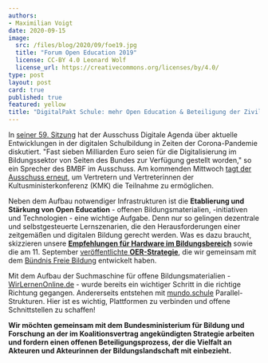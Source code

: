 ```yaml
---
authors: 
- Maximilian Voigt
date: 2020-09-15
image:
  src: /files/blog/2020/09/foe19.jpg
  title: "Forum Open Education 2019"
  license: CC-BY 4.0 Leonard Wolf
  license_url: https://creativecommons.org/licenses/by/4.0/
type: post
layout: post
card: true
published: true
featured: yellow
title: "DigitalPakt Schule: mehr Open Education & Beteiligung der Zivilgesellschaft" 
---
```


In [seiner 59. Sitzung](https://www.bundestag.de/presse/hib/791330-791330) hat der Ausschuss Digitale Agenda über aktuelle Entwicklungen in der digitalen Schulbildung in Zeiten der Corona-Pandemie diskutiert. "Fast sieben Milliarden Euro seien für die Digitalisierung im Bildungssektor von Seiten des Bundes zur Verfügung gestellt worden," so ein Sprecher des BMBF im Ausschuss. Am kommenden Mittwoch [tagt der Ausschuss erneut](https://www.bundestag.de/resource/blob/792032/3b5e8e330f437c83d5a0e8b87ccfc04b/19WP-60-data.pdf), um Vertretern und Vertreterinnen der Kultusministerkonferenz (KMK) die Teilnahme zu ermöglichen.

Neben dem Aufbau notwendiger Infrastrukturen ist die **Etablierung und Stärkung von Open Education** - offenen Bildungsmaterialien, -initiativen und Technologien - eine wichtige Aufgabe. Denn nur so gelingen dezentrale und selbstgesteuerte Lernszenarien, die den Herausforderungen einer zeitgemäßen und digitalen Bildung gerecht werden. Was es dazu braucht, skizzieren unsere [**Empfehlungen für Hardware im Bildungsbereich**](https://buendnis-freie-bildung.de/2020/07/08/hardware-im-bildungsbereich-unsere-empfehlungen/) sowie die am 11. September [veröffentlichte **OER-Strategie**](https://okfn.de/blog/2020/09/open-education-strategie-unser-vorschlag/), die wir gemeinsam mit dem [Bündnis Freie Bildung](https://buendnis-freie-bildung.de/) entwickelt haben.

Mit dem Aufbau der Suchmaschine für offene Bildungsmaterialien - [WirLernenOnline.de](https://wirlernenonline.de/) - wurde bereits ein wichtiger Schritt in die richtige Richtung gegangen. Andererseits entstehen mit [mundo.schule](https://mundo.schule/) Parallel-Strukturen. Hier ist es wichtig, Plattformen zu verbinden und offene Schnittstellen zu schaffen! 

**Wir möchten gemeinsam mit dem Bundesministerium für Bildung und Forschung an der im Koalitionsvertrag angekündigten Strategie arbeiten und fordern einen offenen Beteiligungsprozess, der die Vielfalt an Akteuren und Akteurinnen der Bildungslandschaft mit einbezieht.** 
